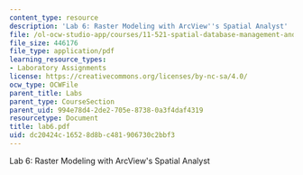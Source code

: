 ```yaml
---
content_type: resource
description: 'Lab 6: Raster Modeling with ArcView''s Spatial Analyst'
file: /ol-ocw-studio-app/courses/11-521-spatial-database-management-and-advanced-geographic-information-systems-spring-2003/dc20424c16528d8bc481906730c2bbf3_lab6.pdf
file_size: 446176
file_type: application/pdf
learning_resource_types:
- Laboratory Assignments
license: https://creativecommons.org/licenses/by-nc-sa/4.0/
ocw_type: OCWFile
parent_title: Labs
parent_type: CourseSection
parent_uid: 994e78d4-2de2-705e-8738-0a3f4daf4319
resourcetype: Document
title: lab6.pdf
uid: dc20424c-1652-8d8b-c481-906730c2bbf3
---
```

Lab 6: Raster Modeling with ArcView's Spatial Analyst